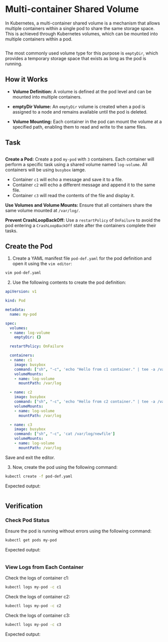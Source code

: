 # Multi-container Shared Volume

In Kubernetes, a multi-container shared volume is a mechanism that allows multiple containers within a single pod to share the same storage space. This is achieved through Kubernetes volumes, which can be mounted into multiple containers within a pod. 

<img src="https://github.com/Minhaz00/K8s-lab/blob/Minhaz/Lab%20-%20Multi%20container%20shared%20volume/images/image-3.png?raw=true" alt="" />

The most commonly used volume type for this purpose is `emptyDir`, which provides a temporary storage space that exists as long as the pod is running.

## How it Works
- **Volume Definition:** A volume is defined at the pod level and can be mounted into multiple containers.

- **emptyDir Volume:** An `emptyDir` volume is created when a pod is assigned to a node and remains available until the pod is deleted. 

- **Volume Mounting:** Each container in the pod can mount the volume at a specified path, enabling them to read and write to the same files.



## Task

<img src="https://github.com/Minhaz00/K8s-lab/blob/Minhaz/Lab%20-%20Multi%20container%20shared%20volume/images/image-5.png?raw=true" alt="" />

**Create a Pod:** Create a pod `my-pod` with `3` containers. Each container will perform a specific task using a shared volume named `log-volume`.  All containers will be using `busybox` iamge.

- Container `c1` will echo a message and save it to a file.
- Container `c2` will echo a different message and append it to the same file.
- Container `c3` will read the contents of the file and display it.

**Use Volumes and Volume Mounts:** Ensure that all containers share the same volume mounted at `/var/log/`.

**Prevent CrashLoopBackOff:** Use a `restartPolicy` of `OnFailure` to avoid the pod entering a `CrashLoopBackOff` state after the containers complete their tasks.

## Create the Pod 

1. Create a YAML manifest file `pod-def.yaml` for the pod definition and open it using the `vim editor`:

```bash
vim pod-def.yaml
```

2. Use the following contents to create the pod definition:

```yaml
apiVersion: v1

kind: Pod

metadata:
  name: my-pod

spec:
  volumes:
  - name: log-volume
    emptyDir: {}

  restartPolicy: OnFailure

  containers:
  - name: c1
    image: busybox
    command: ["sh", "-c", 'echo "Hello from c1 container." | tee -a /var/log/newfile']
    volumeMounts:
    - name: log-volume
      mountPath: /var/log

  - name: c2
    image: busybox
    command: ["sh", "-c", 'echo "Hello from c2 container." | tee -a /var/log/newfile']
    volumeMounts:
    - name: log-volume
      mountPath: /var/log

  - name: c3
    image: busybox
    command: ["sh", "-c", 'cat /var/log/newfile']
    volumeMounts:
    - name: log-volume
      mountPath: /var/log

```

Save and exit the editor.

3. Now, create the pod using the following command:

```bash
kubectl create -f pod-def.yaml
```

Expected output:

<img src="https://github.com/Minhaz00/K8s-lab/blob/Minhaz/Lab%20-%20Multi%20container%20shared%20volume/images/image.png?raw=true" alt="" />

## Verification

### Check Pod Status 

Ensure the pod is running without errors using the following command:

```bash
kubectl get pods my-pod
```

Expected output:

<img src="https://github.com/Minhaz00/K8s-lab/blob/Minhaz/Lab%20-%20Multi%20container%20shared%20volume/images/image-1.png?raw=true" alt="" />


### View Logs from Each Container

Check the logs of container c1:

```bash
kubectl logs my-pod -c c1
```
Check the logs of container c2:

```bash
kubectl logs my-pod -c c2
```

Check the logs of container c3:

```bash
kubectl logs my-pod -c c3
```

Expected output:

<img src="https://github.com/Minhaz00/K8s-lab/blob/Minhaz/Lab%20-%20Multi%20container%20shared%20volume/images/image-2.png?raw=true" alt="" />

